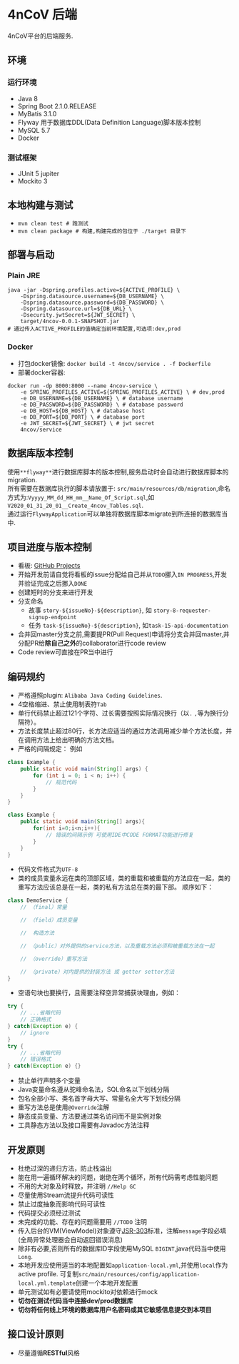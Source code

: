 # 4nCoV 后端

4nCoV平台的后端服务.

## 环境

### 运行环境
- Java 8
- Spring Boot 2.1.0.RELEASE
- MyBatis 3.1.0
- Flyway 用于数据库DDL(Data Definition Language)脚本版本控制
- MySQL 5.7
- Docker


### 测试框架
- JUnit 5 jupiter
- Mockito 3


## 本地构建与测试
- `mvn clean test # 跑测试`
- `mvn clean package # 构建,构建完成的包位于 ./target 目录下`


## 部署与启动

### Plain JRE
```
java -jar -Dspring.profiles.active=${ACTIVE_PROFILE} \
    -Dspring.datasource.username=${DB_USERNAME} \
    -Dspring.datasource.password=${DB_PASSWORD} \
    -Dspring.datasource.url=${DB_URL} \
    -Dsecurity.jwtSecret=${JWT_SECRET} \
    target/4ncov-0.0.1-SNAPSHOT.jar 
# 通过传入ACTIVE_PROFILE的值确定当前环境配置,可选项:dev,prod
```

### Docker
- 打包docker镜像: `docker build -t 4ncov/service . -f Dockerfile`
- 部署docker容器: 
```
docker run -dp 8000:8000 --name 4ncov-service \
    -e SPRING_PROFILES_ACTIVE=${SPRING_PROFILES_ACTIVE} \ # dev,prod
    -e DB_USERNAME=${DB_USERNAME} \ # database username
    -e DB_PASSWORD=${DB_PASSWORD} \ # database password
    -e DB_HOST=${DB_HOST} \ # database host
    -e DB_PORT=${DB_PORT} \ # database port
    -e JWT_SECRET=${JWT_SECRET} \ # jwt secret
    4ncov/service
```


## 数据库版本控制
使用`**flyway**`进行数据库脚本的版本控制,服务启动时会自动进行数据库脚本的migration.  
所有需要在数据库执行的脚本请放置于: `src/main/resources/db/migration`,命名方式为:`Vyyyy_MM_dd_HH_mm__Name_Of_Script.sql`,如`V2020_01_31_20_01__Create_4ncov_Tables.sql`.  
通过运行`FlywayApplication`可以单独将数据库脚本migrate到所连接的数据库当中.

## 项目进度与版本控制
- 看板: [GitHub Projects](https://github.com/4ncov/service-4ncov/projects/1)
- 开始开发前请自觉将看板的issue分配给自己并从`TODO`挪入`IN PROGRESS`,开发并验证完成之后挪入`DONE`
- 创建短时的分支来进行开发
- 分支命名
  - 故事 `story-${issueNo}-${description}`, 如 `story-8-requester-signup-endpoint`
  - 任务 `task-${issueNo}-${description}`, 如`task-15-api-documentation`
- 合并回master分支之前,需要提PR(Pull Request)申请将分支合并回master,并分配PR给**除自己之外**的collaborator进行code review
- Code review可直接在PR当中进行


## 编码规约
- 严格遵照plugin: `Alibaba Java Coding Guidelines`.
- 4空格缩进、禁止使用制表符`Tab`
- 单行代码禁止超过121个字符、过长需要按照实际情况换行（以`.` `,`等为换行分隔符）。
- 方法长度禁止超过80行，长方法应适当的通过方法调用减少单个方法长度，并在调用方法上给出明确的方法文档。
- 严格的间隔规定： 例如
```java
class Example {
    public static void main(String[] args) {
        for (int i = 0; i < n; i++) {
            // 规范代码
        }
    }
}
```
```java
class Example {
    public static void main(String[] args){
        for(int i=0;i<n;i++){
            // 错误的间隔示例 可使用IDE中CODE FORMAT功能进行修复
        }
    }
}
```
- 代码文件格式为`UTF-8`
- 类的成员变量永远在类的顶部区域，类的重载和被重载的方法应在一起，类的重写方法应该总是在一起，类的私有方法总在类的最下部。
顺序如下：
```java
class DemoService {
    // （final）常量

    // （field）成员变量

    //  构造方法

    // （public）对外提供的service方法，以及重载方法必须和被重载方法在一起

    // （override）重写方法

    // （private）对内提供的封装方法 或 getter setter方法
}
```
- 空语句块也要换行，且需要注释空异常捕获块理由，例如：
```java
try {
    // ...省略代码
    // 正确格式
} catch(Exception e) {
    // ignore
}
try {
    // ...省略代码
    // 错误格式
} catch(Exception e) {}
```
- 禁止单行声明多个变量
- Java变量命名遵从驼峰命名法，SQL命名以下划线分隔
- 包名全部小写、类名首字母大写、常量名全大写下划线分隔
- 重写方法总是使用`@Override`注解
- 静态成员变量、方法要通过类名访问而不是实例对象
- 工具静态方法以及接口需要有Javadoc方法注释


## 开发原则
- 杜绝过深的递归方法，防止栈溢出
- 能在用一遍循环解决的问题，谢绝在两个循环，所有代码需考虑性能问题
- 不用的大对象及时释放，并注明 `//Help GC`
- 尽量使用Stream流提升代码可读性
- 禁止过度抽象而影响代码可读性
- 代码提交必须经过测试
- 未完成的功能、存在的问题需要用 `//TODO` 注明
- 传入后台的VM(ViewModel)对象遵守[JSR-303](https://www.ibm.com/developerworks/cn/java/j-lo-jsr303/index.html)标准，注解`message`字段必填(全局异常处理器会自动返回错误消息)
- 除非有必要,否则所有的数据库ID字段使用MySQL `BIGINT`,java代码当中使用`Long`.
- 本地开发应使用适当的本地配置如`application-local.yml`,并使用`local`作为active profile. 可复制`src/main/resources/config/application-local.yml.template`创建一个本地开发配置
- 单元测试如有必要请使用mockito对依赖进行mock
- **切勿在测试代码当中连接dev/prod数据库**
- **切勿将任何线上环境的数据库用户名密码或其它敏感信息提交到本项目**


## 接口设计原则

- 尽量遵循**RESTful**风格
